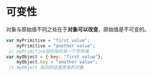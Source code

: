 # 可变性
对象与原始值不同之处在于**对象可以改变**，原始值是不可变的。
```js
var myPrimitive = "first value";
    myPrimitive = "another value";
 // myPrimitive现在指向另一个字符串
var myObject = { key: "first value"};
    myObject.key = "another value";
 // myObject 指向的还是原来的对象
```
